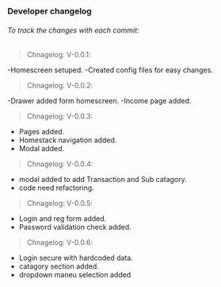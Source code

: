 ### Developer changelog

###### To track the changes with each commit:

> Chnagelog: V-0.0.1:

-Homescreen setuped.
-Created config files for easy changes.

> Chnagelog: V-0.0.2:

-Drawer added form homescreen.
-Income page added.

> Chnagelog: V-0.0.3:

- Pages added.
- Homestack navigation added.
- Modal added.

> Chnagelog: V-0.0.4:

- modal added to add Transaction and Sub catagory.
- code need refactoring.

> Chnagelog: V-0.0.5:

- Login and reg form added.
- Password validation check added.

> Chnagelog: V-0.0.6:

- Login secure with hardcoded data.
- catagory section added.
- dropdown maneu selection added
